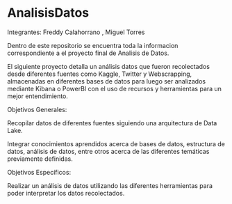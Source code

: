 # AnalisisDatos

Integrantes: Freddy Calahorrano , Miguel Torres

Dentro de este repositorio se encuentra toda la informacion correspondiente a el proyecto final de Analisis de Datos.

El siguiente proyecto detalla un análisis datos que fueron recolectados desde diferentes fuentes como Kaggle, Twitter y Webscrapping, almacenadas en diferentes bases de datos para luego ser analizados mediante Kibana o PowerBI con el uso de recursos y herramientas para un mejor entendimiento. 

Objetivos Generales: 

  Recopilar datos de diferentes fuentes siguiendo una arquitectura de Data Lake. 

  Integrar conocimientos aprendidos acerca de bases de datos, estructura de datos, análisis de datos, entre otros acerca de las diferentes temáticas previamente definidas. 

Objetivos Específicos: 

  Realizar un análisis de datos utilizando las diferentes herramientas para poder interpretar los datos recolectados. 
